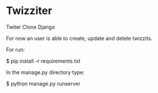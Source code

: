 # Twizziter
Twiter Clone Django

For now an user is able to create, update and delete twizzits.

For run:

  $ pip install -r requirements.txt
  
  In the manage.py directory type:
  
  $ python manage.py runserver
